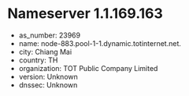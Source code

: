 # Nameserver 1.1.169.163

* as_number: 23969
* name: node-883.pool-1-1.dynamic.totinternet.net.
* city: Chiang Mai
* country: TH
* organization: TOT Public Company Limited
* version: Unknown
* dnssec: Unknown
